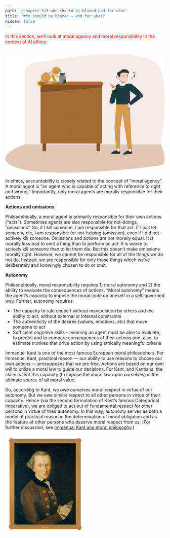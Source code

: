 ```yaml
---
path: '/chapter-3/3-who-should-be-blamed_and-for-what'
title: 'Who should be blamed – and for what?'
hidden: false
---
```


<hero-icon heroIcon='chap3'/>

<p style="color:red;">In this section, we’ll look at moral agency and moral responsibility in the context of AI ethics. </p>

<br>

<img src=../../src/assets/agent-action.svg alt="Agent action" style="width: 600px">

<styled-text>

In ethics, accountability is closely related to the concept of “moral agency”. A moral agent is “an agent who is capable of acting with reference to right and wrong." Importantly, only moral agents are morally responsible for their actions.

**Actions and omissions**

Philosophically, a moral agent is primarily responsible for their own actions (“acts”). Sometimes agents are also responsible for not-doings, “omissions”. So, if I kill someone, I am responsible for that act. If I just let someone die, I am responsible for not-helping (omission), even if I did not actively kill someone.
Omissions and actions are not morally equal. It is morally less bad to omit a thing than to perform an act: It is worse to actively kill someone than to let them die. But this doesn’t make omissions morally right. However, we cannot be responsible for all of the things we do not do. Instead, we are responsible for only those things which we’ve deliberately and knowingly chosen to do or omit.

**Autonomy**

Philosophically, moral responsibility requires 1) moral autonomy and 2) the ability to evaluate the consequences of actions. “Moral autonomy” means the agent’s capacity to impose the moral code on oneself in a self-governed way.  Further, autonomy requires:

* The capacity to rule oneself without manipulation by others and the ability to act, without external or internal constraints
* The authenticity of the desires (values, emotions, etc) that move someone to act
* Sufficient cognitive skills – meaning an agent must be able to evaluate, to predict and to compare consequences of their actions and, also, to estimate motives that drive action by using ethically meaningful criteria

</styled-text>

<text-box variant="hint" name="Moral responsibility">

Immanuel Kant is one of the most famous European moral philosophers. For Immanuel Kant, practical reason — our ability to use reasons to choose our own actions — presupposes that we  are free. Actions are based on our own will to utilize a moral law to guide our decisions. For Kant, and Kantians, the claim is that this capacity (to impose the moral law upon ourselves) is the ultimate source of all moral value.

So, according to Kant, we owe ourselves moral respect in virtue of our autonomy. But we owe similar respect to all other persons in virtue of their capacity. Hence (via the second formulation of Kant’s famous Categorical Imperative), we are obliged to act out of fundamental respect for other persons in virtue of their autonomy. In this way, autonomy serves as both a model of practical reason in the determination of moral obligation and as the feature of other persons who deserve moral respect from us. (For further discussion, see [Immanual Kant and moral philosophy](https://en.wikipedia.org/wiki/Categorical_imperative).)


<img src="./kant.png" alt="Picture of Kant" style="width: 50%; height:50%"> </img>


</text-box>
